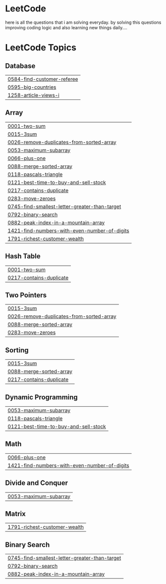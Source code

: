 # LeetCode

here is all the questions that i am solving everyday.
by solving this questions improving coding logic and 
also learning new things daily....

<!---LeetCode Topics Start-->
# LeetCode Topics
## Database
|  |
| ------- |
| [0584-find-customer-referee](https://github.com/Shreyash2246/LeetCode/tree/master/0584-find-customer-referee) |
| [0595-big-countries](https://github.com/Shreyash2246/LeetCode/tree/master/0595-big-countries) |
| [1258-article-views-i](https://github.com/Shreyash2246/LeetCode/tree/master/1258-article-views-i) |
## Array
|  |
| ------- |
| [0001-two-sum](https://github.com/Shreyash2246/LeetCode/tree/master/0001-two-sum) |
| [0015-3sum](https://github.com/Shreyash2246/LeetCode/tree/master/0015-3sum) |
| [0026-remove-duplicates-from-sorted-array](https://github.com/Shreyash2246/LeetCode/tree/master/0026-remove-duplicates-from-sorted-array) |
| [0053-maximum-subarray](https://github.com/Shreyash2246/LeetCode/tree/master/0053-maximum-subarray) |
| [0066-plus-one](https://github.com/Shreyash2246/LeetCode/tree/master/0066-plus-one) |
| [0088-merge-sorted-array](https://github.com/Shreyash2246/LeetCode/tree/master/0088-merge-sorted-array) |
| [0118-pascals-triangle](https://github.com/Shreyash2246/LeetCode/tree/master/0118-pascals-triangle) |
| [0121-best-time-to-buy-and-sell-stock](https://github.com/Shreyash2246/LeetCode/tree/master/0121-best-time-to-buy-and-sell-stock) |
| [0217-contains-duplicate](https://github.com/Shreyash2246/LeetCode/tree/master/0217-contains-duplicate) |
| [0283-move-zeroes](https://github.com/Shreyash2246/LeetCode/tree/master/0283-move-zeroes) |
| [0745-find-smallest-letter-greater-than-target](https://github.com/Shreyash2246/LeetCode/tree/master/0745-find-smallest-letter-greater-than-target) |
| [0792-binary-search](https://github.com/Shreyash2246/LeetCode/tree/master/0792-binary-search) |
| [0882-peak-index-in-a-mountain-array](https://github.com/Shreyash2246/LeetCode/tree/master/0882-peak-index-in-a-mountain-array) |
| [1421-find-numbers-with-even-number-of-digits](https://github.com/Shreyash2246/LeetCode/tree/master/1421-find-numbers-with-even-number-of-digits) |
| [1791-richest-customer-wealth](https://github.com/Shreyash2246/LeetCode/tree/master/1791-richest-customer-wealth) |
## Hash Table
|  |
| ------- |
| [0001-two-sum](https://github.com/Shreyash2246/LeetCode/tree/master/0001-two-sum) |
| [0217-contains-duplicate](https://github.com/Shreyash2246/LeetCode/tree/master/0217-contains-duplicate) |
## Two Pointers
|  |
| ------- |
| [0015-3sum](https://github.com/Shreyash2246/LeetCode/tree/master/0015-3sum) |
| [0026-remove-duplicates-from-sorted-array](https://github.com/Shreyash2246/LeetCode/tree/master/0026-remove-duplicates-from-sorted-array) |
| [0088-merge-sorted-array](https://github.com/Shreyash2246/LeetCode/tree/master/0088-merge-sorted-array) |
| [0283-move-zeroes](https://github.com/Shreyash2246/LeetCode/tree/master/0283-move-zeroes) |
## Sorting
|  |
| ------- |
| [0015-3sum](https://github.com/Shreyash2246/LeetCode/tree/master/0015-3sum) |
| [0088-merge-sorted-array](https://github.com/Shreyash2246/LeetCode/tree/master/0088-merge-sorted-array) |
| [0217-contains-duplicate](https://github.com/Shreyash2246/LeetCode/tree/master/0217-contains-duplicate) |
## Dynamic Programming
|  |
| ------- |
| [0053-maximum-subarray](https://github.com/Shreyash2246/LeetCode/tree/master/0053-maximum-subarray) |
| [0118-pascals-triangle](https://github.com/Shreyash2246/LeetCode/tree/master/0118-pascals-triangle) |
| [0121-best-time-to-buy-and-sell-stock](https://github.com/Shreyash2246/LeetCode/tree/master/0121-best-time-to-buy-and-sell-stock) |
## Math
|  |
| ------- |
| [0066-plus-one](https://github.com/Shreyash2246/LeetCode/tree/master/0066-plus-one) |
| [1421-find-numbers-with-even-number-of-digits](https://github.com/Shreyash2246/LeetCode/tree/master/1421-find-numbers-with-even-number-of-digits) |
## Divide and Conquer
|  |
| ------- |
| [0053-maximum-subarray](https://github.com/Shreyash2246/LeetCode/tree/master/0053-maximum-subarray) |
## Matrix
|  |
| ------- |
| [1791-richest-customer-wealth](https://github.com/Shreyash2246/LeetCode/tree/master/1791-richest-customer-wealth) |
## Binary Search
|  |
| ------- |
| [0745-find-smallest-letter-greater-than-target](https://github.com/Shreyash2246/LeetCode/tree/master/0745-find-smallest-letter-greater-than-target) |
| [0792-binary-search](https://github.com/Shreyash2246/LeetCode/tree/master/0792-binary-search) |
| [0882-peak-index-in-a-mountain-array](https://github.com/Shreyash2246/LeetCode/tree/master/0882-peak-index-in-a-mountain-array) |
<!---LeetCode Topics End-->